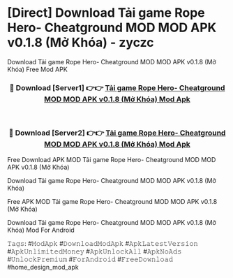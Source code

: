 # [Direct] Download Tải game Rope Hero- Cheatground MOD MOD APK v0.1.8 (Mở Khóa) - zyczc
Download Tải game Rope Hero- Cheatground MOD MOD APK v0.1.8 (Mở Khóa) Free Mod APK

<div align="center">
<h3>🔴 Download [Server1] 👉👉 <a href="https://apk-comot.site?title=Tải_game_Rope_Hero-_Cheatground_MOD_MOD_APK_v0.1.8_(Mở_Khóa)">Tải game Rope Hero- Cheatground MOD MOD APK v0.1.8 (Mở Khóa) Mod Apk</a></h3><br>

<h3>🔴 Download [Server2] 👉👉 <a href="https://apk-comot.site?title=Tải_game_Rope_Hero-_Cheatground_MOD_MOD_APK_v0.1.8_(Mở_Khóa)">Tải game Rope Hero- Cheatground MOD MOD APK v0.1.8 (Mở Khóa) Mod Apk</a></h3>
</div>


Free Download APK MOD Tải game Rope Hero- Cheatground MOD MOD APK v0.1.8 (Mở Khóa)

Download Tải game Rope Hero- Cheatground MOD MOD APK v0.1.8 (Mở Khóa) 

Free APK MOD Tải game Rope Hero- Cheatground MOD MOD APK v0.1.8 (Mở Khóa) 

Download Tải game Rope Hero- Cheatground MOD MOD APK v0.1.8 (Mở Khóa) Mod For Android

𝚃𝚊𝚐𝚜: #𝙼𝚘𝚍𝙰𝚙𝚔 #𝙳𝚘𝚠𝚗𝚕𝚘𝚊𝚍𝙼𝚘𝚍𝙰𝚙𝚔 #𝙰𝚙𝚔𝙻𝚊𝚝𝚎𝚜𝚝𝚅𝚎𝚛𝚜𝚒𝚘𝚗 #𝙰𝚙𝚔𝚄𝚗𝚕𝚒𝚖𝚒𝚝𝚎𝚍𝙼𝚘𝚗𝚎𝚢 #𝙰𝚙𝚔𝚄𝚗𝚕𝚘𝚌𝚔𝙰𝚕𝚕 #𝙰𝚙𝚔𝙽𝚘𝙰𝚍𝚜 #𝚄𝚗𝚕𝚘𝚌𝚔𝙿𝚛𝚎𝚖𝚒𝚞𝚖 #𝙵𝚘𝚛𝙰𝚗𝚍𝚛𝚘𝚒𝚍 #𝙵𝚛𝚎𝚎𝙳𝚘𝚠𝚗𝚕𝚘𝚊𝚍 #home_design_mod_apk
